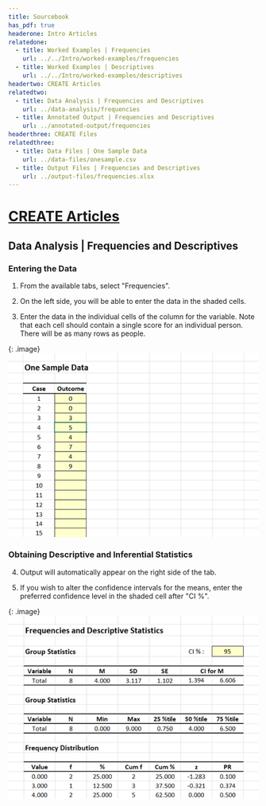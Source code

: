```yaml
---
title: Sourcebook
has_pdf: true
headerone: Intro Articles
relatedone:
  - title: Worked Examples | Frequencies
    url: ../../Intro/worked-examples/frequencies
  - title: Worked Examples | Descriptives
    url: ../../Intro/worked-examples/descriptives
headertwo: CREATE Articles
relatedtwo:
  - title: Data Analysis | Frequencies and Descriptives
    url: ../data-analysis/frequencies
  - title: Annotated Output | Frequencies and Descriptives
    url: ../annotated-output/frequencies
headerthree: CREATE Files
relatedthree:
  - title: Data Files | One Sample Data
    url: ../data-files/onesample.csv
  - title: Output Files | Frequencies and Descriptives
    url: ../output-files/frequencies.xlsx
---
```


# [CREATE Articles](../index.md)

## Data Analysis | Frequencies and Descriptives

### Entering the Data 

1. From the available tabs, select "Frequencies".

2. On the left side, you will be able to enter the data in the shaded cells.

3. Enter the data in the individual cells of the column for the variable. Note that each cell should contain a single score for an individual person. There will be as many rows as people. 

{: .image}
![Screenshot for entering data](frequencies1.png)

### Obtaining Descriptive and Inferential Statistics

4. Output will automatically appear on the right side of the tab. 

5. If you wish to alter the confidence intervals for the means, enter the preferred confidence level in the shaded cell after "CI %".

{: .image}
![Screenshot for obtaining statistics](frequencies2.png)
